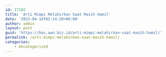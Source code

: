 ```yaml
---
id: 17182
title: 'Arti Mimpi Melahirkan Saat Masih Hamil'
date: '2023-04-14T02:14:20+00:00'
author: admin
layout: post
guid: 'https://bos.awn.biz.id/arti-mimpi-melahirkan-saat-masih-hamil/'
permalink: /arti-mimpi-melahirkan-saat-masih-hamil/
categories:
    - Uncategorized
---
```


